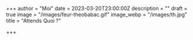 +++
author = "Moi"
date = 2023-03-20T23:00:00Z
description = ""
draft = true
image = "/images/feur-theobabac.gif"
image_webp = "/images/th.jpg"
title = "Attends Quoi ?"

+++
